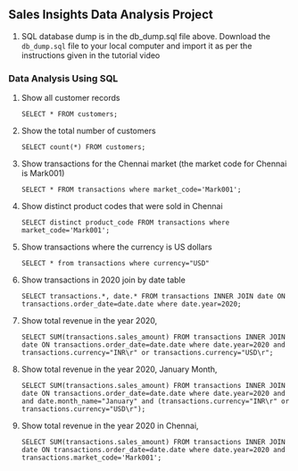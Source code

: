 ## Sales Insights Data Analysis Project

1. SQL database dump is in the db_dump.sql file above. Download the `db_dump.sql` file to your local computer and import it as per the instructions given in the tutorial video

### Data Analysis Using SQL

1. Show all customer records

    `SELECT * FROM customers;`

2. Show the total number of customers

    `SELECT count(*) FROM customers;`

3. Show transactions for the Chennai market (the market code for Chennai is Mark001)

    `SELECT * FROM transactions where market_code='Mark001';`

4. Show distinct product codes that were sold in Chennai

    `SELECT distinct product_code FROM transactions where market_code='Mark001';`

5. Show transactions where the currency is US dollars

    `SELECT * from transactions where currency="USD"`

6. Show transactions in 2020 join by date table

    `SELECT transactions.*, date.* FROM transactions INNER JOIN date ON transactions.order_date=date.date where date.year=2020;`

7. Show total revenue in the year 2020,

    `SELECT SUM(transactions.sales_amount) FROM transactions INNER JOIN date ON transactions.order_date=date.date where date.year=2020 and transactions.currency="INR\r" or transactions.currency="USD\r";`
	
8. Show total revenue in the year 2020, January Month,

    `SELECT SUM(transactions.sales_amount) FROM transactions INNER JOIN date ON transactions.order_date=date.date where date.year=2020 and and date.month_name="January" and (transactions.currency="INR\r" or transactions.currency="USD\r");`

9. Show total revenue in the year 2020 in Chennai,

    `SELECT SUM(transactions.sales_amount) FROM transactions INNER JOIN date ON transactions.order_date=date.date where date.year=2020
    and transactions.market_code='Mark001';`





